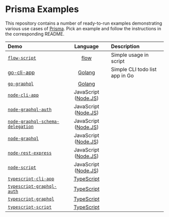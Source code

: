 # Prisma Examples

This repository contains a number of ready-to-run examples demonstrating various use cases of [Prisma](https://www.prisma.io). Pick an example and follow the instructions in the corresponding README.

| Demo | Language | Description |
|:------|:----------:|:-------------|
| [`flow-script`](flow-script) | [flow](https://flow.org/) | Simple usage in script |
| [go-cli-app](go-cli-app) | [Golang](https://en.wikipedia.org/wiki/Go_(programming_language)) | Simple CLI todo list app in Go |
| [`go-graphql`](go-graphql) | [Golang](https://en.wikipedia.org/wiki/Go_(programming_language)) |  |
| [`node-cli-app`](node-cli-app) | JavaScript ([Node.JS](https://nodejs.org/en/)) | |
| [`node-graphql-auth`](node-graphql-auth) |  JavaScript ([Node.JS](https://nodejs.org/en/)) | |
| [`node-graphql-schema-delegation`](node-graphql-schema-delegation) |  JavaScript ([Node.JS](https://nodejs.org/en/)) | |
| [`node-graphql`](node-graphql) |  JavaScript ([Node.JS](https://nodejs.org/en/)) | |
| [`node-rest-express`](node-rest-express) | JavaScript ([Node.JS](https://nodejs.org/en/)) | |
| [`node-script`](node-script) | JavaScript ([Node.JS](https://nodejs.org/en/)) | |
| [`typescript-cli-app`](typescript-cli-app) | [TypeScript](https://www.typescriptlang.org/) | |
| [`typescript-graphql-auth`](typescript-graphql-auth) | [TypeScript](https://www.typescriptlang.org/) | |
| [`typescript-graphql`](typescript-graphql) | [TypeScript](https://www.typescriptlang.org/) | |
| [`typescript-script`](typescript-script) | [TypeScript](https://www.typescriptlang.org/) | |
